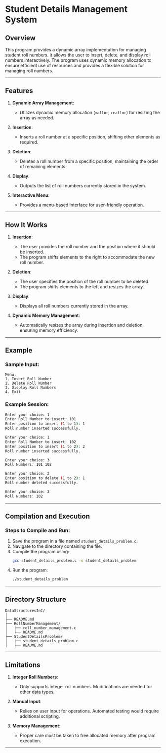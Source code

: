 # Student Details Management System

## Overview

This program provides a dynamic array implementation for managing student roll numbers. It allows the user to insert, delete, and display roll numbers interactively. The program uses dynamic memory allocation to ensure efficient use of resources and provides a flexible solution for managing roll numbers.

---

## Features

1. **Dynamic Array Management**:
   - Utilizes dynamic memory allocation (`malloc`, `realloc`) for resizing the array as needed.

2. **Insertion**:
   - Inserts a roll number at a specific position, shifting other elements as required.

3. **Deletion**:
   - Deletes a roll number from a specific position, maintaining the order of remaining elements.

4. **Display**:
   - Outputs the list of roll numbers currently stored in the system.

5. **Interactive Menu**:
   - Provides a menu-based interface for user-friendly operation.

---

## How It Works

1. **Insertion**:
   - The user provides the roll number and the position where it should be inserted.
   - The program shifts elements to the right to accommodate the new roll number.

2. **Deletion**:
   - The user specifies the position of the roll number to be deleted.
   - The program shifts elements to the left and resizes the array.

3. **Display**:
   - Displays all roll numbers currently stored in the array.

4. **Dynamic Memory Management**:
   - Automatically resizes the array during insertion and deletion, ensuring memory efficiency.

---

## Example

### Sample Input:
```plaintext
Menu:
1. Insert Roll Number
2. Delete Roll Number
3. Display Roll Numbers
4. Exit
```

### Example Session:
```bash
Enter your choice: 1
Enter Roll Number to insert: 101
Enter position to insert (1 to 1): 1
Roll number inserted successfully.

Enter your choice: 1
Enter Roll Number to insert: 102
Enter position to insert (1 to 2): 2
Roll number inserted successfully.

Enter your choice: 3
Roll Numbers: 101 102

Enter your choice: 2
Enter position to delete (1 to 2): 1
Roll number deleted successfully.

Enter your choice: 3
Roll Numbers: 102
```

---

## Compilation and Execution

### Steps to Compile and Run:
1. Save the program in a file named `student_details_problem.c`.
2. Navigate to the directory containing the file.
3. Compile the program using:
   ```bash
   gcc student_details_problem.c -o student_details_problem
   ```
4. Run the program:
   ```bash
   ./student_details_problem
   ```

---

## Directory Structure

```
DataStructuresInC/
│
├── README.md
├── RollNumberManagement/
│   ├── roll_number_management.c
│   ├── README.md
├── StudentDetailsProblem/
│   ├── student_details_problem.c
│   ├── README.md
```

---

## Limitations

1. **Integer Roll Numbers**:
   - Only supports integer roll numbers. Modifications are needed for other data types.

2. **Manual Input**:
   - Relies on user input for operations. Automated testing would require additional scripting.

3. **Memory Management**:
   - Proper care must be taken to free allocated memory after program execution.

---

